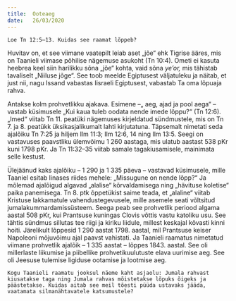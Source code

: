 ```yaml
---
title:  Ooteaeg
date:   26/03/2020
---
```



`Loe Tn 12:5–13. Kuidas see raamat lõppeb?`

Huvitav on, et see viimane vaatepilt leiab aset „jõe“ ehk Tigrise ääres, mis on Taanieli viimase põhilise nägemuse asukoht (Tn 10:4). Ometi ei kasuta heebrea keel siin harilikku sõna „jõe“ kohta, vaid sõna _ye’or,_ mis tähistab tavaliselt „Niiluse jõge“. See toob meelde Egiptusest väljatuleku ja näitab, et just nii, nagu Issand vabastas Iisraeli Egiptusest, vabastab Ta oma lõpuaja rahva.

Antakse kolm prohvetlikku ajakava. Esimene –„ aeg, ajad ja pool aega“ – vastab küsimusele „Kui kaua tuleb oodata nende imede lõppu?“ (Tn 12:6). „Imed“ viitab Tn 11. peatüki nägemuses kirjeldatud sündmustele, mis on Tn 7. ja 8. peatükk üksikasjalikumalt lahti kirjutatuna. Täpsemalt nimetati seda ajalõiku Tn 7:25 ja hiljem Ilm 11:3; Ilm 12:6, 14 ning Ilm 13:5. Seegi on vastavuses paavstliku ülemvõimu 1 260 aastaga, mis ulatub aastast 538 pKr kuni 1798 pKr. Ja Tn 11:32–35 viitab samale tagakiusamisele, mainimata selle kestust.

Ülejäänud kaks ajalõiku – 1 290 ja 1 335 päeva – vastavad küsimusele, mille Taaniel esitab linases riides mehele: „Missugune on nende lõpp?“ Ja mõlemad ajalõigud algavad „alalise“ kõrvaldamisega ning „hävituse koletise“ paika panemisega. Tn 8. ptk õppetükist saime teada, et „alaline“ viitab Kristuse lakkamatule vahendustegevusele, mille asemele seati võltsitud jumalakummardamissüsteem. Seega peab see prohvetlik periood algama aastal 508 pKr, kui Prantsuse kuningas Clovis võttis vastu katoliku usu. See tähtis sündmus sillutas tee riigi ja kiriku liidule, millest keskajal kõvasti kinni hoiti. Järelikult lõppesid 1 290 aastat 1798. aastal, mil Prantsuse keiser Napoleoni mõjuvõimu ajal paavst vahistati. Ja Taanieli raamatus nimetatud viimane prohvetlik ajalõik – 1 335 aastat – lõppes 1843. aastal. See oli millerlaste liikumise ja piibellike prohvetikuulutuste elava uurimise aeg. See oli Jeesuse tulemise ligiduse ootamise ja lootmise aeg.

`Kogu Taanieli raamatu jooksul näeme kaht asjaolu: Jumala rahvast kiusatakse taga ning Jumala rahvas mõistetakse lõpuks õigeks ja päästetakse. Kuidas aitab see meil tõesti püüda ustavaks jääda, vaatamata silmanähtavatele katsumustele?`
